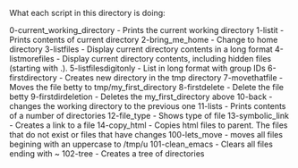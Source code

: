 What each script in this directory is doing:

0-current_working_directory - Prints the current working directory
1-listit - Prints contents of current directory
2-bring_me_home - Change to home directory
3-listfiles - Display current directory contents in a long format
4-listmorefiles - Display current directory contents, including hidden files (starting with .). 
5-listfilesdigitonly - List in long format with group IDs
6-firstdirectory - Creates new directory in the tmp directory
7-movethatfile - Moves the file betty to tmp/my_first_directory
8-firstdelete - Delete the file betty
9-firstdirdeletion - Deletes the my_first_directory above
10-back - changes the working directory to the previous one
11-lists - Prints contents of a number of directories
12-file_type - Shows type of file
13-symbolic_link - Creates a link to a file
14-copy_html - Copies html files to parent. The files that do not exist or files that have changes
100-lets_move - moves all files begining with an uppercase to /tmp/u
101-clean_emacs - Clears all files ending with ~
102-tree - Creates a tree of directories
